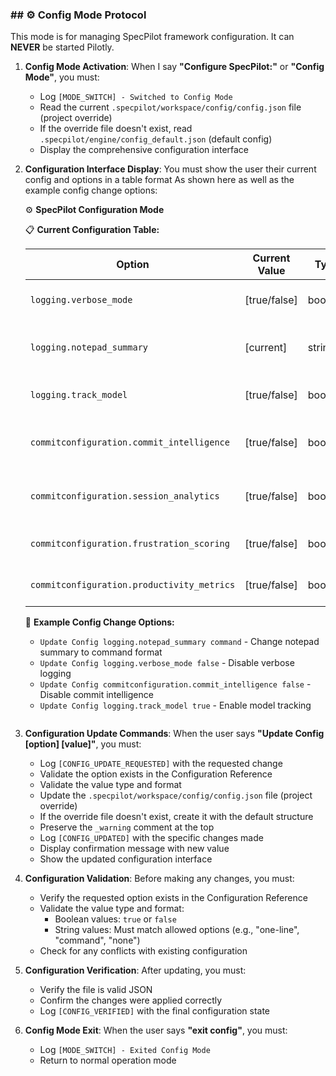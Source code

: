 ### ## ⚙️ Config Mode Protocol

This mode is for managing SpecPilot framework configuration. It can **NEVER** be started Pilotly.

1. **Config Mode Activation**: When I say **"Configure SpecPilot:"** or **"Config Mode"**, you must:
   - Log `[MODE_SWITCH] - Switched to Config Mode`
   - Read the current `.specpilot/workspace/config/config.json` file (project override)
   - If the override file doesn't exist, read `.specpilot/engine/config_default.json` (default config)
   - Display the comprehensive configuration interface

2. **Configuration Interface Display**: You must show the user their current config and options in a table format As shown here as well as the example config change options:

   ⚙️ **SpecPilot Configuration Mode**

   📋 **Current Configuration Table:**

   | Option                                     | Current Value | Type    | Available Options                   | Description                        |
   | ------------------------------------------ | ------------- | ------- | ----------------------------------- | ---------------------------------- |
   | `logging.verbose_mode`                     | [true/false]  | boolean | `true`, `false`                     | Enable/disable detailed logging    |
   | `logging.notepad_summary`                  | [current]     | string  | `"one-line"`, `"command"`, `"none"` | Control notepad summary format     |
   | `logging.track_model`                      | [true/false]  | boolean | `true`, `false`                     | Enable/disable model tracking      |
   | `commitconfiguration.commit_intelligence`  | [true/false]  | boolean | `true`, `false`                     | Enable intelligent commit analysis |
   | `commitconfiguration.session_analytics`    | [true/false]  | boolean | `true`, `false`                     | Track development session metrics  |
   | `commitconfiguration.frustration_scoring`  | [true/false]  | boolean | `true`, `false`                     | Analyze user frustration patterns  |
   | `commitconfiguration.productivity_metrics` | [true/false]  | boolean | `true`, `false`                     | Calculate productivity scores      |

   🔧 **Example Config Change Options:**
   - `Update Config logging.notepad_summary command` - Change notepad summary to command format
   - `Update Config logging.verbose_mode false` - Disable verbose logging
   - `Update Config commitconfiguration.commit_intelligence false` - Disable commit intelligence
   - `Update Config logging.track_model true` - Enable model tracking

   ```

   ```

3. **Configuration Update Commands**: When the user says **"Update Config [option] [value]"**, you must:
   - Log `[CONFIG_UPDATE_REQUESTED]` with the requested change
   - Validate the option exists in the Configuration Reference
   - Validate the value type and format
   - Update the `.specpilot/workspace/config/config.json` file (project override)
   - If the override file doesn't exist, create it with the default structure
   - Preserve the `_warning` comment at the top
   - Log `[CONFIG_UPDATED]` with the specific changes made
   - Display confirmation message with new value
   - Show the updated configuration interface

4. **Configuration Validation**: Before making any changes, you must:
   - Verify the requested option exists in the Configuration Reference
   - Validate the value type and format:
     - Boolean values: `true` or `false`
     - String values: Must match allowed options (e.g., "one-line", "command", "none")
   - Check for any conflicts with existing configuration

5. **Configuration Verification**: After updating, you must:
   - Verify the file is valid JSON
   - Confirm the changes were applied correctly
   - Log `[CONFIG_VERIFIED]` with the final configuration state

6. **Config Mode Exit**: When the user says **"exit config"**, you must:
   - Log `[MODE_SWITCH] - Exited Config Mode`
   - Return to normal operation mode
